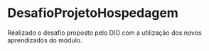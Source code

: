 # DesafioProjetoHospedagem

Realizado o desafio proposto pelo DIO com a utilização dos novos aprendizados do módulo.
 
